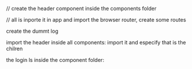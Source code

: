 // create the header component inside the components folder

// all is inporte it in app and import the browser router, create some routes

create the dummt log 

import the header inside all components: import it and especify that is the chilren

the login ls inside the component folder:

